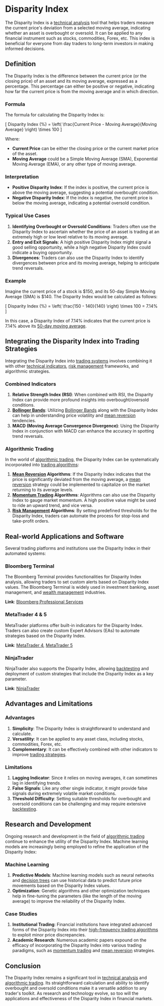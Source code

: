 # Disparity Index

The Disparity Index is a [technical analysis](../t/technical_analysis.md) tool that helps traders measure the current price's deviation from a selected moving average, indicating whether an asset is overbought or oversold. It can be applied to any financial instrument such as stocks, commodities, Forex, etc. This index is beneficial for everyone from day traders to long-term investors in making informed decisions.

## Definition

The Disparity Index is the difference between the current price (or the closing price) of an asset and its moving average, expressed as a percentage. This percentage can either be positive or negative, indicating how far the current price is from the moving average and in which direction.

### Formula

The formula for calculating the Disparity Index is:

\[ 
Disparity Index (\%) = \left( \frac{Current Price - Moving Average}{Moving Average} \right) \times 100 
\]

Where:
- **Current Price** can be either the closing price or the current market price of the asset.
- **Moving Average** could be a Simple Moving Average (SMA), Exponential Moving Average (EMA), or any other type of moving average.

### Interpretation

- **Positive Disparity Index**: If the index is positive, the current price is above the moving average, suggesting a potential overbought condition.
- **Negative Disparity Index**: If the index is negative, the current price is below the moving average, indicating a potential oversold condition.

### Typical Use Cases

1. **Identifying Overbought or Oversold Conditions**: Traders often use the Disparity Index to ascertain whether the price of an asset is trading at an extremely high or low level relative to its moving average.
2. **Entry and Exit Signals**: A high positive Disparity Index might signal a good selling opportunity, while a high negative Disparity Index could indicate a buying opportunity.
3. **Divergences**: Traders can also use the Disparity Index to identify divergences between price and its moving average, helping to anticipate trend reversals.

### Example

Imagine the current price of a stock is $150, and its 50-day Simple Moving Average (SMA) is $140. The Disparity Index would be calculated as follows:

\[ 
Disparity Index (\%) = \left( \frac{150 - 140}{140} \right) \times 100 = 7.14\%
\]

In this case, a Disparity Index of 7.14% indicates that the current price is 7.14% above its [50-day moving average](../1/50-day_moving_average.md).

## Integrating the Disparity Index into Trading Strategies

Integrating the Disparity Index into [trading systems](../t/trading_systems.md) involves combining it with other [technical indicators](../t/technical_indicators.md), [risk management](../r/risk_management.md) frameworks, and algorithmic strategies.

### Combined Indicators

1. **Relative Strength Index (RSI)**: When combined with RSI, the Disparity Index can provide more profound insights into overbought/oversold conditions.
2. **[Bollinger Bands](../b/bollinger_bands.md)**: Utilizing [Bollinger Bands](../b/bollinger_bands.md) along with the Disparity Index can help in understanding price volatility and [mean reversion](../m/mean_reversion.md) tendencies.
3. **MACD (Moving Average Convergence Divergence)**: Using the Disparity Index in conjunction with MACD can enhance the accuracy in spotting trend reversals.

### Algorithmic Trading

In the world of [algorithmic trading](../a/algorithmic_trading.md), the Disparity Index can be systematically incorporated into [trading algorithms](../t/trading_algorithms.md):

1. **[Mean Reversion](../m/mean_reversion.md) Algorithms**: If the Disparity Index indicates that the price is significantly deviated from the moving average, a [mean reversion](../m/mean_reversion.md) strategy could be implemented to capitalize on the market returning to its average levels.
2. **[Momentum Trading](../m/momentum_trading.md) Algorithms**: Algorithms can also use the Disparity Index to gauge market momentum. A high positive value might be used to ride an upward trend, and vice versa.
3. **[Risk Management](../r/risk_management.md) Algorithms**: By setting predefined thresholds for the Disparity Index, traders can automate the process for stop-loss and take-profit orders.

## Real-world Applications and Software

Several trading platforms and institutions use the Disparity Index in their automated systems:

### Bloomberg Terminal

The Bloomberg Terminal provides functionalities for Disparity Index analysis, allowing traders to set custom alerts based on Disparity Index values. The Bloomberg Terminal is widely used in investment banking, asset management, and [wealth management](../w/wealth_management.md) industries.

**Link**: [Bloomberg Professional Services](https://www.bloomberg.com/professional/solution/bloomberg-terminal/)

### MetaTrader 4 & 5

MetaTrader platforms offer built-in indicators for the Disparity Index. Traders can also create custom Expert Advisors (EAs) to automate strategies based on the Disparity Index.

**Link**: [MetaTrader 4](https://www.metatrader4.com), [MetaTrader 5](https://www.metatrader5.com)

### NinjaTrader

NinjaTrader also supports the Disparity Index, allowing [backtesting](../b/backtesting.md) and deployment of custom strategies that include the Disparity Index as a key parameter.

**Link**: [NinjaTrader](https://ninjatrader.com)

## Advantages and Limitations

### Advantages

1. **Simplicity**: The Disparity Index is straightforward to understand and calculate.
2. **Versatility**: It can be applied to any asset class, including stocks, commodities, Forex, etc.
3. **Complementary**: It can be effectively combined with other indicators to improve [trading strategies](../t/trading_strategies.md).

### Limitations

1. **Lagging Indicator**: Since it relies on moving averages, it can sometimes lag in identifying trends.
2. **False Signals**: Like any other single indicator, it might provide false signals during extremely volatile market conditions.
3. **Threshold Difficulty**: Setting suitable thresholds for overbought and oversold conditions can be challenging and may require extensive [backtesting](../b/backtesting.md).

## Research and Development

Ongoing research and development in the field of [algorithmic trading](../a/algorithmic_trading.md) continue to enhance the utility of the Disparity Index. Machine learning models are increasingly being employed to refine the application of the Disparity Index:

### Machine Learning

1. **Predictive Models**: Machine learning models such as neural networks and [decision trees](../d/decision_trees.md) can use historical data to predict future price movements based on the Disparity Index values.
2. **Optimization**: Genetic algorithms and other optimization techniques help in fine-tuning the parameters (like the length of the moving average) to improve the reliability of the Disparity Index.

### Case Studies

1. **Institutional Trading**: Financial institutions have integrated advanced forms of the Disparity Index into their [high-frequency trading algorithms](../h/high-frequency_trading_algorithms.md) to exploit minor price discrepancies.
2. **Academic Research**: Numerous academic papers expound on the efficacy of incorporating the Disparity Index into various trading paradigms, such as [momentum trading](../m/momentum_trading.md) and [mean reversion](../m/mean_reversion.md) strategies.

## Conclusion

The Disparity Index remains a significant tool in [technical analysis](../t/technical_analysis.md) and [algorithmic trading](../a/algorithmic_trading.md). Its straightforward calculation and ability to identify overbought and oversold conditions make it a versatile addition to any trader's toolkit. As research and technology evolve, so too will the applications and effectiveness of the Disparity Index in financial markets.